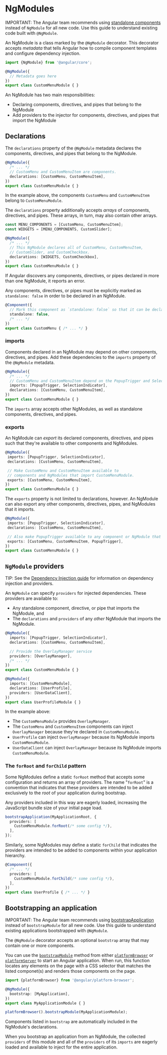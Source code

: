 # NgModules

IMPORTANT: The Angular team recommends using [standalone components](guide/components/anatomy-of-components#-imports-in-the-component-decorator) instead of `NgModule` for all new code. Use this guide to understand existing code built with `@NgModule`.

An NgModule is a class marked by the `@NgModule` decorator. This decorator accepts *metadata* that tells Angular how to compile component templates and configure dependency injection.

```typescript
import {NgModule} from '@angular/core';

@NgModule({
  // Metadata goes here
})
export class CustomMenuModule { }
```

An NgModule has two main responsibilities:
* Declaring components, directives, and pipes that belong to the NgModule
* Add providers to the injector for components, directives, and pipes that import the NgModule

## Declarations

The `declarations` property of the `@NgModule` metadata declares the components, directives, and pipes that belong to the NgModule.

```typescript
@NgModule({
  /* ... */
  // CustomMenu and CustomMenuItem are components.
  declarations: [CustomMenu, CustomMenuItem],
})
export class CustomMenuModule { }
```

In the example above, the components `CustomMenu` and `CustomMenuItem` belong to `CustomMenuModule`.

The `declarations` property additionally accepts _arrays_ of components, directives, and pipes. These arrays, in turn, may also contain other arrays.

```typescript
const MENU_COMPONENTS = [CustomMenu, CustomMenuItem];
const WIDGETS = [MENU_COMPONENTS, CustomSlider];

@NgModule({
  /* ... */
  // This NgModule declares all of CustomMenu, CustomMenuItem,
  // CustomSlider, and CustomCheckbox.
  declarations: [WIDGETS, CustomCheckbox],
})
export class CustomMenuModule { }
```

If Angular discovers any components, directives, or pipes declared in more than one NgModule, it reports an error.

Any components, directives, or pipes must be explicitly marked as `standalone: false` in order to be declared in an NgModule.

```typescript
@Component({
  // Mark this component as `standalone: false` so that it can be declared in an NgModule.
  standalone: false,
  /* ... */
})
export class CustomMenu { /* ... */ }
```

### imports

Components declared in an NgModule may depend on other components, directives, and pipes. Add these dependencies to the `imports` property of the `@NgModule` metadata.

```typescript
@NgModule({
  /* ... */
  // CustomMenu and CustomMenuItem depend on the PopupTrigger and SelectorIndicator components.
  imports: [PopupTrigger, SelectionIndicator],
  declarations: [CustomMenu, CustomMenuItem],
})
export class CustomMenuModule { }
```

The `imports` array accepts other NgModules, as well as standalone components, directives, and pipes.

### exports

An NgModule can _export_ its declared components, directives, and pipes such that they're available to other components and NgModules.

 ```typescript
@NgModule({
  imports: [PopupTrigger, SelectionIndicator],
  declarations: [CustomMenu, CustomMenuItem],

  // Make CustomMenu and CustomMenuItem available to
  // components and NgModules that import CustomMenuModule.
  exports: [CustomMenu, CustomMenuItem],
})
export class CustomMenuModule { }
```

The `exports` property is not limited to declarations, however. An NgModule can also export any other components, directives, pipes, and NgModules that it imports.

 ```typescript
@NgModule({
  imports: [PopupTrigger, SelectionIndicator],
  declarations: [CustomMenu, CustomMenuItem],

  // Also make PopupTrigger available to any component or NgModule that imports CustomMenuModule.
  exports: [CustomMenu, CustomMenuItem, PopupTrigger],
})
export class CustomMenuModule { }
```

## `NgModule` providers

TIP: See the [Dependency Injection guide](guide/di) for information on dependency injection and providers.

An `NgModule` can specify `providers` for injected dependencies. These providers are available to:
* Any standalone component, directive, or pipe that imports the NgModule, and
* The `declarations` and `providers` of any _other_ NgModule that imports the NgModule.

```typescript
@NgModule({
  imports: [PopupTrigger, SelectionIndicator],
  declarations: [CustomMenu, CustomMenuItem],

  // Provide the OverlayManager service
  providers: [OverlayManager],
  /* ... */
})
export class CustomMenuModule { }

@NgModule({
  imports: [CustomMenuModule],
  declarations: [UserProfile],
  providers: [UserDataClient],
})
export class UserProfileModule { }
```

In the example above:
* The `CustomMenuModule` provides `OverlayManager`.
* The `CustomMenu` and `CustomMenuItem` components can inject `OverlayManager` because they're declared in `CustomMenuModule`.
* `UserProfile` can inject `OverlayManager` because its NgModule imports `CustomMenuModule`.
* `UserDataClient` can inject `OverlayManager` because its NgModule imports `CustomMenuModule`.

### The `forRoot` and `forChild` pattern

Some NgModules define a static `forRoot` method that accepts some configuration and returns an array of providers. The name "`forRoot`" is a convention that indicates that these providers are intended to be added exclusively to the _root_ of your application during bootstrap.

Any providers included in this way are eagerly loaded, increasing the JavaScript bundle size of your initial page load.

```typescript
bootstrapApplication(MyApplicationRoot, {
  providers: [
    CustomMenuModule.forRoot(/* some config */),
  ],
});
```

Similarly, some NgModules may define a static `forChild` that indicates the providers are intended to be added to components within your application hierarchy.

```typescript
@Component({
  /* ... */
  providers: [
    CustomMenuModule.forChild(/* some config */),
  ],
})
export class UserProfile { /* ... */ }
```

## Bootstrapping an application

IMPORTANT: The Angular team recommends using [bootstrapApplication](api/platform-browser/bootstrapApplication) instead of `bootstrapModule` for all new code. Use this guide to understand existing applications bootstrapped with `@NgModule`.

The `@NgModule` decorator accepts an optional `bootstrap` array that may contain one or more components.

You can use the [`bootstrapModule`](https://angular.dev/api/core/PlatformRef#bootstrapModule) method from either [`platformBrowser`](api/platform-browser/platformBrowser) or [`platformServer`](api/platform-server/platformServer) to start an Angular application. When run, this function locates any elements on the page with a CSS selector that matches the listed componet(s) and renders those components on the page.

```typescript
import {platformBrowser} from '@angular/platform-browser';

@NgModule({
  bootstrap: [MyApplication],
})
export class MyApplicationModule { }

platformBrowser().bootstrapModule(MyApplicationModule);
```

Components listed in `bootstrap` are automatically included in the NgModule's declarations.

When you bootstrap an application from an NgModule, the collected `providers` of this module and all of the `providers` of its `imports` are eagerly loaded and available to inject for the entire application.
